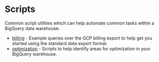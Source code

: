 # Scripts

Common script utilities which can help automate common tasks within a BigQuery data warehouse.

* [billing](/scripts/billing) - Example queries over the GCP billing export to help get you started using the standard data export format.
* [optimization](/scripts/optimization) - Scripts to help identify areas for optimization in your BigQuery warehouse.